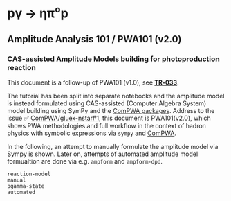 # pγ → ηπ⁰p

## Amplitude Analysis 101 / PWA101 (v2.0)

### CAS-assisted Amplitude Models building for photoproduction reaction

This document is a follow-up of PWA101 (v1.0), see **[TR&#8209;033](https://compwa.github.io/report/033)**.

The tutorial has been split into separate notebooks and the amplitude model is instead formulated using CAS-assisted (Computer Algebra System) model building using SymPy and the [ComPWA packages](https://compwa.github.io/).
Address to the issue ✅&nbsp;[ComPWA/gluex-nstar#1](https://github.com/ComPWA/gluex-nstar/issues/1), this document is PWA101(v2.0), which shows PWA methodologies and full workflow in the context of hadron physics with symbolic expressions via `sympy` and [ComPWA](https://compwa.github.io/).

In the following, an attempt to manually formulate the amplitude model via Sympy is shown.
Later on, attempts of automated amplitude model formualtion are done via e.g. `ampform` and `ampform-dpd`.

```{toctree}
reaction-model
manual
pgamma-state
automated
```
